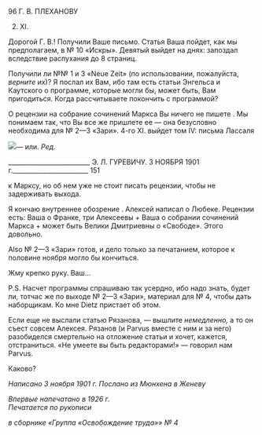 96 Г. В. ПЛЕХАНОВУ

2. XI.

Дорогой Г. В.! Получили Ваше письмо. Статья Ваша пойдет, как мы предполагаем, в № 10 «Искры». Девятый выйдет на днях: запоздал вследствие распухания до 8 страниц.

Получили ли №№ 1 и 3 «Neue Zeit» (по использовании, пожалуйста, _верните_ их)? Я послал их Вам, ибо там есть статьи Энгельса и Каутского о программе, которые могли бы, может быть, Вам пригодиться. Когда рассчитываете покончить с программой?

О рецензии на собрание сочинений Маркса Вы ничего не пишете . Мы понимаем так, что Вы все же пришлете ее — она безусловно необходима для № 2—3 «Зари». 4-го XI. выйдет том IV: письма Лассаля

![](file:///C:/Users/bot32/AppData/Local/Temp/msohtmlclip1/01/clip_image001.png)— или. _Ред._

  

__________________________ Э. Л. ГУРЕВИЧУ. 3 НОЯБРЯ 1901 г.________________________ 151

к Марксу, но об нем уже не стоит писать рецензии, чтобы не задерживать выхода.

Я кончаю внутреннее обозрение . Алексей написал о Любеке. Рецензии есть: Ваша о Франке, три Алексеевы + Ваша о собрании сочинений Маркса + может быть Велики Дмитриевны о «Свободе». Этого довольно.

Also № 2—3 «Зари» готов, и дело только за печатанием, которое к половине ноября могло бы кончиться.

Жму крепко руку. Ваш...

P.S. Насчет программы спрашиваю так усердно, ибо надо знать, будет ли, тотчас же по выходе № 2—3 «Зари», материал для № 4, чтобы дать наборщикам. Ко мне Dietz пристает об этом.

Если еще не выслали статью Рязанова, — вышлите _немедленно,_ а то он съест со­всем Алексея. Рязанов (и Parvus вместе с ним и за него) разобиделся смертельно на от­ложение статьи и хочет, кажется, отстраниться. «Не умеете вы быть редакторами!» — говорил нам Parvus.

Каково?

_Написано 3 ноября 1901 г. Послано из Мюнхена в Женеву_

_Впервые напечатано в 1926 г.                                                                   Печатается по рукописи_

_в сборнике «Группа «Освобождение_ _труда»» № 4_